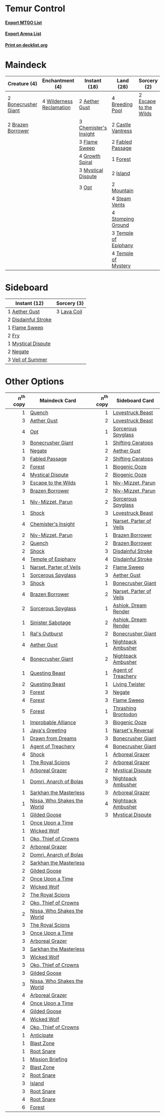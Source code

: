 # Temur Control

#### [Export MTGO List](../collection/Temur%20Control/Temur%20Control.txt)
#### [Export Arena List](../collection/Temur%20Control/Temur%20Control_arena.txt)
#### [Print on decklist.org](http://decklist.org/?deckmain=2%09Aether%20Gust%0A2%09Bonecrusher%20Giant%0A2%09Brazen%20Borrower%0A4%09Breeding%20Pool%0A2%09Castle%20Vantress%0A3%09Chemister's%20Insight%0A2%09Escape%20to%20the%20Wilds%0A4%09Expansion%20/%20Explosion%0A2%09Fabled%20Passage%0A3%09Flame%20Sweep%0A1%09Forest%0A4%09Growth%20Spiral%0A2%09Island%0A2%09Mountain%0A3%09Mystical%20Dispute%0A3%09Opt%0A4%09Steam%20Vents%0A4%09Stomping%20Ground%0A3%09Temple%20of%20Epiphany%0A4%09Temple%20of%20Mystery%0A4%09Wilderness%20Reclamation&deckside=1%09Aether%20Gust%0A2%09Disdainful%20Stroke%0A1%09Flame%20Sweep%0A2%09Fry%0A3%09Lava%20Coil%0A1%09Mystical%20Dispute%0A2%09Negate%0A3%09Veil%20of%20Summer)
# Maindeck

|                                         Creature (4)                                         |                                          Enchantment (4)                                          |                                          Instant (18)                                          |                                           Land (28)                                           |                                          Sorcery (2)                                           |      Unknown (4)      |
|----------------------------------------------------------------------------------------------|---------------------------------------------------------------------------------------------------|------------------------------------------------------------------------------------------------|-----------------------------------------------------------------------------------------------|------------------------------------------------------------------------------------------------|-----------------------|
|2 [Bonecrusher Giant](http://gatherer.wizards.com/Pages/Card/Details.aspx?multiverseid=473077)|4 [Wilderness Reclamation](http://gatherer.wizards.com/Pages/Card/Details.aspx?multiverseid=457293)|2 [Aether Gust](http://gatherer.wizards.com/Pages/Card/Details.aspx?multiverseid=466796)        |4 [Breeding Pool](http://gatherer.wizards.com/Pages/Card/Details.aspx?multiverseid=97088)      |2 [Escape to the Wilds](http://gatherer.wizards.com/Pages/Card/Details.aspx?multiverseid=473151)|4 Expansion / Explosion|
|2 [Brazen Borrower](http://gatherer.wizards.com/Pages/Card/Details.aspx?multiverseid=473001)  |                                                                                                   |3 [Chemister's Insight](http://gatherer.wizards.com/Pages/Card/Details.aspx?multiverseid=452782)|2 [Castle Vantress](http://gatherer.wizards.com/Pages/Card/Details.aspx?multiverseid=473204)   |                                                                                                |                       |
|                                                                                              |                                                                                                   |3 [Flame Sweep](http://gatherer.wizards.com/Pages/Card/Details.aspx?multiverseid=466893)        |2 [Fabled Passage](http://gatherer.wizards.com/Pages/Card/Details.aspx?multiverseid=473206)    |                                                                                                |                       |
|                                                                                              |                                                                                                   |4 [Growth Spiral](http://gatherer.wizards.com/Pages/Card/Details.aspx?multiverseid=457322)      |1 [Forest](http://gatherer.wizards.com/Pages/Card/Details.aspx?multiverseid=439860)            |                                                                                                |                       |
|                                                                                              |                                                                                                   |3 [Mystical Dispute](http://gatherer.wizards.com/Pages/Card/Details.aspx?multiverseid=473020)   |2 [Island](http://gatherer.wizards.com/Pages/Card/Details.aspx?multiverseid=439857)            |                                                                                                |                       |
|                                                                                              |                                                                                                   |3 [Opt](http://gatherer.wizards.com/Pages/Card/Details.aspx?multiverseid=442948)                |2 [Mountain](http://gatherer.wizards.com/Pages/Card/Details.aspx?multiverseid=439859)          |                                                                                                |                       |
|                                                                                              |                                                                                                   |                                                                                                |4 [Steam Vents](http://gatherer.wizards.com/Pages/Card/Details.aspx?multiverseid=405109)       |                                                                                                |                       |
|                                                                                              |                                                                                                   |                                                                                                |4 [Stomping Ground](http://gatherer.wizards.com/Pages/Card/Details.aspx?multiverseid=405110)   |                                                                                                |                       |
|                                                                                              |                                                                                                   |                                                                                                |3 [Temple of Epiphany](http://gatherer.wizards.com/Pages/Card/Details.aspx?multiverseid=442808)|                                                                                                |                       |
|                                                                                              |                                                                                                   |                                                                                                |4 [Temple of Mystery](http://gatherer.wizards.com/Pages/Card/Details.aspx?multiverseid=373571) |                                                                                                |                       |


# Sideboard

|                                         Instant (12)                                         |                                     Sorcery (3)                                      |
|----------------------------------------------------------------------------------------------|--------------------------------------------------------------------------------------|
|1 [Aether Gust](http://gatherer.wizards.com/Pages/Card/Details.aspx?multiverseid=466796)      |3 [Lava Coil](http://gatherer.wizards.com/Pages/Card/Details.aspx?multiverseid=452858)|
|2 [Disdainful Stroke](http://gatherer.wizards.com/Pages/Card/Details.aspx?multiverseid=420705)|                                                                                      |
|1 [Flame Sweep](http://gatherer.wizards.com/Pages/Card/Details.aspx?multiverseid=466893)      |                                                                                      |
|2 [Fry](http://gatherer.wizards.com/Pages/Card/Details.aspx?multiverseid=466894)              |                                                                                      |
|1 [Mystical Dispute](http://gatherer.wizards.com/Pages/Card/Details.aspx?multiverseid=473020) |                                                                                      |
|2 [Negate](http://gatherer.wizards.com/Pages/Card/Details.aspx?multiverseid=423707)           |                                                                                      |
|3 [Veil of Summer](http://gatherer.wizards.com/Pages/Card/Details.aspx?multiverseid=466952)   |                                                                                      |


# Other Options

|*n*<sup>th</sup> copy|                                            Maindeck Card                                             |*n*<sup>th</sup> copy|                                          Sideboard Card                                          |
|--------------------:|------------------------------------------------------------------------------------------------------|--------------------:|--------------------------------------------------------------------------------------------------|
|                    1|[Quench](http://gatherer.wizards.com/Pages/Card/Details.aspx?multiverseid=457192)                     |                    1|[Lovestruck Beast](http://gatherer.wizards.com/Pages/Card/Details.aspx?multiverseid=473127)       |
|                    3|[Aether Gust](http://gatherer.wizards.com/Pages/Card/Details.aspx?multiverseid=466796)                |                    2|[Lovestruck Beast](http://gatherer.wizards.com/Pages/Card/Details.aspx?multiverseid=473127)       |
|                    4|[Opt](http://gatherer.wizards.com/Pages/Card/Details.aspx?multiverseid=442948)                        |                    1|[Sorcerous Spyglass](http://gatherer.wizards.com/Pages/Card/Details.aspx?multiverseid=435407)     |
|                    3|[Bonecrusher Giant](http://gatherer.wizards.com/Pages/Card/Details.aspx?multiverseid=473077)          |                    1|[Shifting Ceratops](http://gatherer.wizards.com/Pages/Card/Details.aspx?multiverseid=466948)      |
|                    1|[Negate](http://gatherer.wizards.com/Pages/Card/Details.aspx?multiverseid=423707)                     |                    2|[Aether Gust](http://gatherer.wizards.com/Pages/Card/Details.aspx?multiverseid=466796)            |
|                    3|[Fabled Passage](http://gatherer.wizards.com/Pages/Card/Details.aspx?multiverseid=473206)             |                    2|[Shifting Ceratops](http://gatherer.wizards.com/Pages/Card/Details.aspx?multiverseid=466948)      |
|                    2|[Forest](http://gatherer.wizards.com/Pages/Card/Details.aspx?multiverseid=439860)                     |                    1|[Biogenic Ooze](http://gatherer.wizards.com/Pages/Card/Details.aspx?multiverseid=457266)          |
|                    4|[Mystical Dispute](http://gatherer.wizards.com/Pages/Card/Details.aspx?multiverseid=473020)           |                    2|[Biogenic Ooze](http://gatherer.wizards.com/Pages/Card/Details.aspx?multiverseid=457266)          |
|                    3|[Escape to the Wilds](http://gatherer.wizards.com/Pages/Card/Details.aspx?multiverseid=473151)        |                    1|[Niv-Mizzet, Parun](http://gatherer.wizards.com/Pages/Card/Details.aspx?multiverseid=452942)      |
|                    3|[Brazen Borrower](http://gatherer.wizards.com/Pages/Card/Details.aspx?multiverseid=473001)            |                    2|[Niv-Mizzet, Parun](http://gatherer.wizards.com/Pages/Card/Details.aspx?multiverseid=452942)      |
|                    1|[Niv-Mizzet, Parun](http://gatherer.wizards.com/Pages/Card/Details.aspx?multiverseid=452942)          |                    2|[Sorcerous Spyglass](http://gatherer.wizards.com/Pages/Card/Details.aspx?multiverseid=435407)     |
|                    1|[Shock](http://gatherer.wizards.com/Pages/Card/Details.aspx?multiverseid=129732)                      |                    3|[Lovestruck Beast](http://gatherer.wizards.com/Pages/Card/Details.aspx?multiverseid=473127)       |
|                    4|[Chemister's Insight](http://gatherer.wizards.com/Pages/Card/Details.aspx?multiverseid=452782)        |                    1|[Narset, Parter of Veils](http://gatherer.wizards.com/Pages/Card/Details.aspx?multiverseid=460988)|
|                    2|[Niv-Mizzet, Parun](http://gatherer.wizards.com/Pages/Card/Details.aspx?multiverseid=452942)          |                    1|[Brazen Borrower](http://gatherer.wizards.com/Pages/Card/Details.aspx?multiverseid=473001)        |
|                    2|[Quench](http://gatherer.wizards.com/Pages/Card/Details.aspx?multiverseid=457192)                     |                    2|[Brazen Borrower](http://gatherer.wizards.com/Pages/Card/Details.aspx?multiverseid=473001)        |
|                    2|[Shock](http://gatherer.wizards.com/Pages/Card/Details.aspx?multiverseid=129732)                      |                    3|[Disdainful Stroke](http://gatherer.wizards.com/Pages/Card/Details.aspx?multiverseid=420705)      |
|                    4|[Temple of Epiphany](http://gatherer.wizards.com/Pages/Card/Details.aspx?multiverseid=442808)         |                    4|[Disdainful Stroke](http://gatherer.wizards.com/Pages/Card/Details.aspx?multiverseid=420705)      |
|                    1|[Narset, Parter of Veils](http://gatherer.wizards.com/Pages/Card/Details.aspx?multiverseid=460988)    |                    2|[Flame Sweep](http://gatherer.wizards.com/Pages/Card/Details.aspx?multiverseid=466893)            |
|                    1|[Sorcerous Spyglass](http://gatherer.wizards.com/Pages/Card/Details.aspx?multiverseid=435407)         |                    3|[Aether Gust](http://gatherer.wizards.com/Pages/Card/Details.aspx?multiverseid=466796)            |
|                    3|[Shock](http://gatherer.wizards.com/Pages/Card/Details.aspx?multiverseid=129732)                      |                    1|[Bonecrusher Giant](http://gatherer.wizards.com/Pages/Card/Details.aspx?multiverseid=473077)      |
|                    4|[Brazen Borrower](http://gatherer.wizards.com/Pages/Card/Details.aspx?multiverseid=473001)            |                    2|[Narset, Parter of Veils](http://gatherer.wizards.com/Pages/Card/Details.aspx?multiverseid=460988)|
|                    2|[Sorcerous Spyglass](http://gatherer.wizards.com/Pages/Card/Details.aspx?multiverseid=435407)         |                    1|[Ashiok, Dream Render](http://gatherer.wizards.com/Pages/Card/Details.aspx?multiverseid=461155)   |
|                    1|[Sinister Sabotage](http://gatherer.wizards.com/Pages/Card/Details.aspx?multiverseid=452804)          |                    2|[Ashiok, Dream Render](http://gatherer.wizards.com/Pages/Card/Details.aspx?multiverseid=461155)   |
|                    1|[Ral's Outburst](http://gatherer.wizards.com/Pages/Card/Details.aspx?multiverseid=461139)             |                    2|[Bonecrusher Giant](http://gatherer.wizards.com/Pages/Card/Details.aspx?multiverseid=473077)      |
|                    4|[Aether Gust](http://gatherer.wizards.com/Pages/Card/Details.aspx?multiverseid=466796)                |                    1|[Nightpack Ambusher](http://gatherer.wizards.com/Pages/Card/Details.aspx?multiverseid=466939)     |
|                    4|[Bonecrusher Giant](http://gatherer.wizards.com/Pages/Card/Details.aspx?multiverseid=473077)          |                    2|[Nightpack Ambusher](http://gatherer.wizards.com/Pages/Card/Details.aspx?multiverseid=466939)     |
|                    1|[Questing Beast](http://gatherer.wizards.com/Pages/Card/Details.aspx?multiverseid=473133)             |                    1|[Agent of Treachery](http://gatherer.wizards.com/Pages/Card/Details.aspx?multiverseid=466797)     |
|                    2|[Questing Beast](http://gatherer.wizards.com/Pages/Card/Details.aspx?multiverseid=473133)             |                    1|[Living Twister](http://gatherer.wizards.com/Pages/Card/Details.aspx?multiverseid=461130)         |
|                    3|[Forest](http://gatherer.wizards.com/Pages/Card/Details.aspx?multiverseid=439860)                     |                    3|[Negate](http://gatherer.wizards.com/Pages/Card/Details.aspx?multiverseid=423707)                 |
|                    4|[Forest](http://gatherer.wizards.com/Pages/Card/Details.aspx?multiverseid=439860)                     |                    3|[Flame Sweep](http://gatherer.wizards.com/Pages/Card/Details.aspx?multiverseid=466893)            |
|                    5|[Forest](http://gatherer.wizards.com/Pages/Card/Details.aspx?multiverseid=439860)                     |                    1|[Thrashing Brontodon](http://gatherer.wizards.com/Pages/Card/Details.aspx?multiverseid=456570)    |
|                    1|[Improbable Alliance](http://gatherer.wizards.com/Pages/Card/Details.aspx?multiverseid=473155)        |                    3|[Biogenic Ooze](http://gatherer.wizards.com/Pages/Card/Details.aspx?multiverseid=457266)          |
|                    1|[Jaya's Greeting](http://gatherer.wizards.com/Pages/Card/Details.aspx?multiverseid=461063)            |                    1|[Narset's Reversal](http://gatherer.wizards.com/Pages/Card/Details.aspx?multiverseid=460989)      |
|                    1|[Drawn from Dreams](http://gatherer.wizards.com/Pages/Card/Details.aspx?multiverseid=466810)          |                    3|[Bonecrusher Giant](http://gatherer.wizards.com/Pages/Card/Details.aspx?multiverseid=473077)      |
|                    1|[Agent of Treachery](http://gatherer.wizards.com/Pages/Card/Details.aspx?multiverseid=466797)         |                    4|[Bonecrusher Giant](http://gatherer.wizards.com/Pages/Card/Details.aspx?multiverseid=473077)      |
|                    4|[Shock](http://gatherer.wizards.com/Pages/Card/Details.aspx?multiverseid=129732)                      |                    1|[Arboreal Grazer](http://gatherer.wizards.com/Pages/Card/Details.aspx?multiverseid=461076)        |
|                    1|[The Royal Scions](http://gatherer.wizards.com/Pages/Card/Details.aspx?multiverseid=473161)           |                    2|[Arboreal Grazer](http://gatherer.wizards.com/Pages/Card/Details.aspx?multiverseid=461076)        |
|                    1|[Arboreal Grazer](http://gatherer.wizards.com/Pages/Card/Details.aspx?multiverseid=461076)            |                    2|[Mystical Dispute](http://gatherer.wizards.com/Pages/Card/Details.aspx?multiverseid=473020)       |
|                    1|[Domri, Anarch of Bolas](http://gatherer.wizards.com/Pages/Card/Details.aspx?multiverseid=461118)     |                    3|[Nightpack Ambusher](http://gatherer.wizards.com/Pages/Card/Details.aspx?multiverseid=466939)     |
|                    1|[Sarkhan the Masterless](http://gatherer.wizards.com/Pages/Card/Details.aspx?multiverseid=461070)     |                    3|[Arboreal Grazer](http://gatherer.wizards.com/Pages/Card/Details.aspx?multiverseid=461076)        |
|                    1|[Nissa, Who Shakes the World](http://gatherer.wizards.com/Pages/Card/Details.aspx?multiverseid=461096)|                    4|[Nightpack Ambusher](http://gatherer.wizards.com/Pages/Card/Details.aspx?multiverseid=466939)     |
|                    1|[Gilded Goose](http://gatherer.wizards.com/Pages/Card/Details.aspx?multiverseid=473122)               |                    3|[Mystical Dispute](http://gatherer.wizards.com/Pages/Card/Details.aspx?multiverseid=473020)       |
|                    1|[Once Upon a Time](http://gatherer.wizards.com/Pages/Card/Details.aspx?multiverseid=473131)           |                     |                                                                                                  |
|                    1|[Wicked Wolf](http://gatherer.wizards.com/Pages/Card/Details.aspx?multiverseid=473143)                |                     |                                                                                                  |
|                    1|[Oko, Thief of Crowns](http://gatherer.wizards.com/Pages/Card/Details.aspx?multiverseid=473159)       |                     |                                                                                                  |
|                    2|[Arboreal Grazer](http://gatherer.wizards.com/Pages/Card/Details.aspx?multiverseid=461076)            |                     |                                                                                                  |
|                    2|[Domri, Anarch of Bolas](http://gatherer.wizards.com/Pages/Card/Details.aspx?multiverseid=461118)     |                     |                                                                                                  |
|                    2|[Sarkhan the Masterless](http://gatherer.wizards.com/Pages/Card/Details.aspx?multiverseid=461070)     |                     |                                                                                                  |
|                    2|[Gilded Goose](http://gatherer.wizards.com/Pages/Card/Details.aspx?multiverseid=473122)               |                     |                                                                                                  |
|                    2|[Once Upon a Time](http://gatherer.wizards.com/Pages/Card/Details.aspx?multiverseid=473131)           |                     |                                                                                                  |
|                    2|[Wicked Wolf](http://gatherer.wizards.com/Pages/Card/Details.aspx?multiverseid=473143)                |                     |                                                                                                  |
|                    2|[The Royal Scions](http://gatherer.wizards.com/Pages/Card/Details.aspx?multiverseid=473161)           |                     |                                                                                                  |
|                    2|[Oko, Thief of Crowns](http://gatherer.wizards.com/Pages/Card/Details.aspx?multiverseid=473159)       |                     |                                                                                                  |
|                    2|[Nissa, Who Shakes the World](http://gatherer.wizards.com/Pages/Card/Details.aspx?multiverseid=461096)|                     |                                                                                                  |
|                    3|[The Royal Scions](http://gatherer.wizards.com/Pages/Card/Details.aspx?multiverseid=473161)           |                     |                                                                                                  |
|                    3|[Once Upon a Time](http://gatherer.wizards.com/Pages/Card/Details.aspx?multiverseid=473131)           |                     |                                                                                                  |
|                    3|[Arboreal Grazer](http://gatherer.wizards.com/Pages/Card/Details.aspx?multiverseid=461076)            |                     |                                                                                                  |
|                    3|[Sarkhan the Masterless](http://gatherer.wizards.com/Pages/Card/Details.aspx?multiverseid=461070)     |                     |                                                                                                  |
|                    3|[Wicked Wolf](http://gatherer.wizards.com/Pages/Card/Details.aspx?multiverseid=473143)                |                     |                                                                                                  |
|                    3|[Oko, Thief of Crowns](http://gatherer.wizards.com/Pages/Card/Details.aspx?multiverseid=473159)       |                     |                                                                                                  |
|                    3|[Gilded Goose](http://gatherer.wizards.com/Pages/Card/Details.aspx?multiverseid=473122)               |                     |                                                                                                  |
|                    3|[Nissa, Who Shakes the World](http://gatherer.wizards.com/Pages/Card/Details.aspx?multiverseid=461096)|                     |                                                                                                  |
|                    4|[Arboreal Grazer](http://gatherer.wizards.com/Pages/Card/Details.aspx?multiverseid=461076)            |                     |                                                                                                  |
|                    4|[Once Upon a Time](http://gatherer.wizards.com/Pages/Card/Details.aspx?multiverseid=473131)           |                     |                                                                                                  |
|                    4|[Gilded Goose](http://gatherer.wizards.com/Pages/Card/Details.aspx?multiverseid=473122)               |                     |                                                                                                  |
|                    4|[Wicked Wolf](http://gatherer.wizards.com/Pages/Card/Details.aspx?multiverseid=473143)                |                     |                                                                                                  |
|                    4|[Oko, Thief of Crowns](http://gatherer.wizards.com/Pages/Card/Details.aspx?multiverseid=473159)       |                     |                                                                                                  |
|                    1|[Anticipate](http://gatherer.wizards.com/Pages/Card/Details.aspx?multiverseid=401813)                 |                     |                                                                                                  |
|                    1|[Blast Zone](http://gatherer.wizards.com/Pages/Card/Details.aspx?multiverseid=461171)                 |                     |                                                                                                  |
|                    1|[Root Snare](http://gatherer.wizards.com/Pages/Card/Details.aspx?multiverseid=447335)                 |                     |                                                                                                  |
|                    1|[Mission Briefing](http://gatherer.wizards.com/Pages/Card/Details.aspx?multiverseid=452794)           |                     |                                                                                                  |
|                    2|[Blast Zone](http://gatherer.wizards.com/Pages/Card/Details.aspx?multiverseid=461171)                 |                     |                                                                                                  |
|                    2|[Root Snare](http://gatherer.wizards.com/Pages/Card/Details.aspx?multiverseid=447335)                 |                     |                                                                                                  |
|                    3|[Island](http://gatherer.wizards.com/Pages/Card/Details.aspx?multiverseid=439857)                     |                     |                                                                                                  |
|                    3|[Root Snare](http://gatherer.wizards.com/Pages/Card/Details.aspx?multiverseid=447335)                 |                     |                                                                                                  |
|                    4|[Root Snare](http://gatherer.wizards.com/Pages/Card/Details.aspx?multiverseid=447335)                 |                     |                                                                                                  |
|                    6|[Forest](http://gatherer.wizards.com/Pages/Card/Details.aspx?multiverseid=439860)                     |                     |                                                                                                  |

